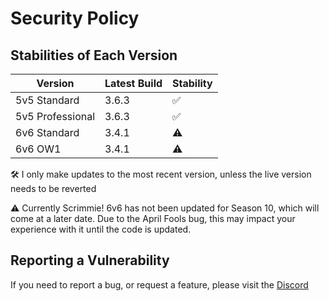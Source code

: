 # Security Policy

## Stabilities of Each Version

| Version | Latest Build | Stability          |
| ------- | ------- | ------------------ |
| 5v5 Standard | 3.6.3   | :white_check_mark: |
| 5v5 Professional | 3.6.3   | :white_check_mark: |
| 6v6 Standard | 3.4.1   | ⚠️ |
| 6v6 OW1 | 3.4.1   | ⚠️                |

🛠️ I only make updates to the most recent version, unless the live version needs to be reverted

⚠️ Currently Scrimmie! 6v6 has not been updated for Season 10, which will come at a later date. Due to the April Fools bug, this may impact your experience with it until the code is updated.

## Reporting a Vulnerability

If you need to report a bug, or request a feature, please visit the [Discord](https://discord.gg/TNtbWP4aAg)
